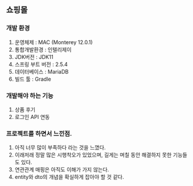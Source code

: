 ## 쇼핑몰

### 개발 환경
1. 운영체제 : MAC (Monterey 12.0.1)
2. 통합개발환경 : 인텔리제이
3. JDK버전 : JDK11
4. 스프링 부트 버전 : 2.5.4
5. 데이터베이스 : MariaDB
6. 빌드 툴 : Gradle

### 개발해야 하는 기능
1. 상품 후기
2. 로그인 API 연동

### 프로젝트를 하면서 느낀점.
1. 아직 너무 많이 부족하다 라는 것을 느꼈다.
2. 이래저래 정말 많은 시행착오가 있었으며, 길게는 며칠 동안 해결하지 못한 기능들도 있다.
3. 연관관계 매핑은 아직도 이해가 가지 않는다.
4. entity와 dto의 개념을 확실하게 잡아야 할 것 같다.